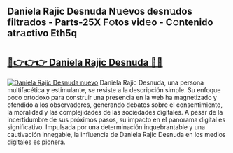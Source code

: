 ## Daniela Rajic Desnuda N𝚞𝚎vos desn𝚞dos filtr𝚊dos - Parts-25X F𝚘tos vid𝚎o - C𝚘ntenido atr𝚊ctivo Eth5q

# <h2><a href="http://mb6pst.tromn.icu/?c=Daniela+Rajic+Desnuda">🔗👉👉👉 Daniela Rajic Desnuda 🔗🔗</a></h2>

[![Daniela Rajic Desnuda nuevo](https://i.imgur.com/pEAQMta.gif)](http://mb6pst.tromn.icu/?c=Daniela+Rajic+Desnuda)
Daniela Rajic Desnuda, una persona multifacética y estimulante, se resiste a la descripción simple. Su enfoque poco ortodoxo para construir una presencia en la web ha magnetizado y ofendido a los observadores, generando debates sobre el consentimiento, la moralidad y las complejidades de las sociedades digitales. A pesar de la incertidumbre de sus próximos pasos, su impacto en el panorama digital es significativo. Impulsada por una determinación inquebrantable y una cautivación innegable, la influencia de Daniela Rajic Desnuda en los medios digitales es pionera.
